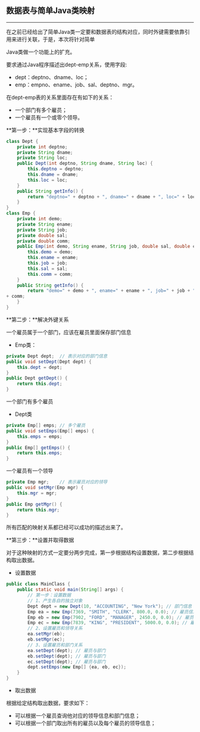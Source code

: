 ## 数据表与简单Java类映射

---

在之前已经给出了简单Java类一定要和数据表的结构对应，同时外键需要依靠引用来进行关联，于是，本次将针对简单Java类做一个功能上的扩充。

要求通过Java程序描述出dept-emp关系，使用字段:

* dept：deptno、dname、loc；
* emp：empno、ename、job、sal、deptno、mgr。

在dept-emp表的关系里面存在有如下的关系：

* 一个部门有多个雇员；
* 一个雇员有一个或零个领导。

**第一步：**实现基本字段的转换

```java
class Dept {
	private int deptno;
	private String dname;
	private String loc;
	public Dept(int deptno, String dname, String loc) {
		this.deptno = deptno;
		this.dname = dname;
		this.loc = loc;
	}
	public String getInfo() {
		return "deptno=" + deptno + ", dname=" + dname + ", loc=" + loc;
	}
}
class Emp {
	private int demo;
	private String ename;
	private String job;
	private double sal;
	private double comm;
	public Emp(int demo, String ename, String job, double sal, double comm) {
		this.demo = demo;
		this.ename = ename;
		this.job = job;
		this.sal = sal;
		this.comm = comm;
	}
	public String getInfo() {
		return "demo=" + demo + ", ename=" + ename + ", job=" + job + ", sal=" + sal + ", comm=" 
+ comm;
	}
}
```

**第二步：**解决外键关系

一个雇员属于一个部门，应该在雇员里面保存部门信息

* Emp类：

```java
private Dept dept;	// 表示对应的部门信息
public void setDept(Dept dept) {
	this.dept = dept;
}
public Dept getDept() {
	return this.dept;
}
```

一个部门有多个雇员

* Dept类

```java
private Emp[] emps;	// 多个雇员
public void setEmps(Emp[] emps) {
	this.emps = emps;
}
public Emp[] getEmps() {
	return this.emps;
}
```

一个雇员有一个领导

```java
private Emp mgr;	// 表示雇员对应的领导
public void setMgr(Emp mgr) {
	this.mgr = mgr;
}
public Emp getMgr() {
	return this.mgr;
}
```

所有匹配的映射关系都已经可以成功的描述出来了。

**第三步：**设置并取得数据

对于这种映射的方式一定要分两步完成，第一步根据结构设置数据，第二步根据结构取出数据。

* 设置数据

```java
public class MainClass {
	public static void main(String[] args) {
		// 第一步：设置数据
		// 1、产生各自的独立对象
		Dept dept = new Dept(10, "ACCOUNTING", "New York"); // 部门信息
		Emp ea = new Emp(7369, "SMITH", "CLERK", 800.0, 0.0); // 雇员信息
		Emp eb = new Emp(7902, "FORD", "MANAGER", 2450.0, 0.0); // 雇员信息
		Emp ec = new Emp(7839, "KING", "PRESIDENT", 5000.0, 0.0); // 雇员信息
		// 2、设置雇员和领导关系
		ea.setMgr(eb);
		eb.setMgr(ec);
		// 3、设置雇员和部门关系
		ea.setDept(dept); // 雇员与部门
		eb.setDept(dept); // 雇员与部门
		ec.setDept(dept); // 雇员与部门
		dept.setEmps(new Emp[] {ea, eb, ec});
	}
}
```

* 取出数据

根据给定结构取出数据，要求如下：

* 可以根据一个雇员查询他对应的领导信息和部门信息；
* 可以根据一个部门取出所有的雇员以及每个雇员的领导信息；

```java



```



